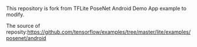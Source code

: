This repository is fork from TFLite PoseNet Android Demo App example to modify.

The source of reposity:https://github.com/tensorflow/examples/tree/master/lite/examples/posenet/android


